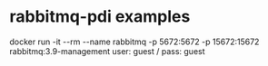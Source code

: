 # rabbitmq-pdi examples


docker run -it --rm --name rabbitmq -p 5672:5672 -p 15672:15672 rabbitmq:3.9-management
user: guest / pass: guest